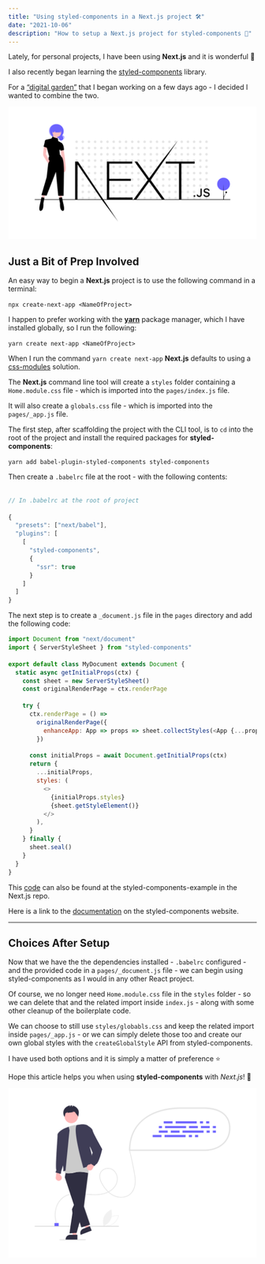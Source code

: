 ```yaml
---
title: "Using styled-components in a Next.js project 🛠️"
date: "2021-10-06"
description: "How to setup a Next.js project for styled-components 🔧"
---
```


Lately, for personal projects, I have been using **Next.js** and it is wonderful 🚀

I also recently began learning the [styled-components](https://styled-components.com/) library.

For a [“digital garden”](https://papadavis47.dev) that I began working on a few days ago - I decided I wanted to combine the two.

![Next.js from Undraw](./undraw_next_js.png)

## Just a Bit of Prep Involved

An easy way to begin a **Next.js** project is to use the following command in a terminal:

`npx create-next-app <NameOfProject>`

I happen to prefer working with the [**yarn**](https://classic.yarnpkg.com/lang/en/) package manager, which I have installed globally, so I run the following:

`yarn create next-app <NameOfProject>`

When I run the command `yarn create next-app` **Next.js** defaults to using a [css-modules](https://github.com/css-modules/css-modules) solution.

The **Next.js** command line tool will create a `styles` folder containing a `Home.module.css` file - which is imported into the `pages/index.js` file.

It will also create a `globals.css` file - which is imported into the `pages/_app.js` file.

The first step, after scaffolding the project with the CLI tool, is to `cd` into the root of the project and install the required packages for **styled-components**:

`yarn add babel-plugin-styled-components styled-components`

Then create a `.babelrc` file at the root - with the following contents:

```js

// In .babelrc at the root of project

{
  "presets": ["next/babel"],
  "plugins": [
    [
      "styled-components",
      {
        "ssr": true
      }
    ]
  ]
}

```

The next step is to create a `_document.js` file in the `pages` directory and add the following code:

```js
import Document from "next/document"
import { ServerStyleSheet } from "styled-components"

export default class MyDocument extends Document {
  static async getInitialProps(ctx) {
    const sheet = new ServerStyleSheet()
    const originalRenderPage = ctx.renderPage

    try {
      ctx.renderPage = () =>
        originalRenderPage({
          enhanceApp: App => props => sheet.collectStyles(<App {...props} />),
        })

      const initialProps = await Document.getInitialProps(ctx)
      return {
        ...initialProps,
        styles: (
          <>
            {initialProps.styles}
            {sheet.getStyleElement()}
          </>
        ),
      }
    } finally {
      sheet.seal()
    }
  }
}
```

This [code](https://github.com/vercel/next.js/blob/master/examples/with-styled-components/pages/_document.js) can also be found at the styled-components-example in the Next.js repo.

Here is a link to the [documentation](https://styled-components.com/docs/advanced#nextjs) on the styled-components website.

---

## Choices After Setup

Now that we have the the dependencies installed - `.babelrc` configured - and the provided code in a `pages/_document.js` file - we can begin using styled-components as I would in any other React project.

Of course, we no longer need `Home.module.css` file in the `styles` folder - so we can delete that and the related import inside `index.js` - along with some other cleanup of the boilerplate code.

We can choose to still use `styles/globabls.css` and keep the related import inside `pages/_app.js` - or we can simply delete those too and create our own global styles with the `createGlobalStyle` API from styled-components.

I have used both options and it is simply a matter of preference ⭐

Hope this article helps you when using **styled-components** with _Next.js_! 💯

![SourceCode from Undraw](./undraw_Source_code.png)
